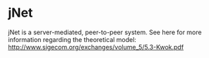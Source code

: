 # jNet

jNet is a server-mediated, peer-to-peer system. See here for more information regarding the theoretical model: http://www.sigecom.org/exchanges/volume_5/5.3-Kwok.pdf
